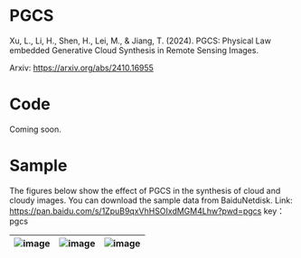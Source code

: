 # PGCS
Xu, L., Li, H., Shen, H., Lei, M., & Jiang, T. (2024). PGCS: Physical Law embedded Generative Cloud Synthesis in Remote Sensing Images.

Arxiv: https://arxiv.org/abs/2410.16955
# Code
Coming soon.
# Sample
The figures below show the effect of PGCS in the synthesis of cloud  and cloudy images. You can download the sample data from BaiduNetdisk. Link: https://pan.baidu.com/s/1ZpuB9qxVhHSOIxdMGM4Lhw?pwd=pgcs key：pgcs

|![image](https://github.com/user-attachments/assets/c2bf4141-c0a4-441b-ac2c-edaa7a24a327)|![image](https://github.com/user-attachments/assets/e25000b3-619d-4a20-b182-ba0a7837385f)|![image](https://github.com/user-attachments/assets/e0428cb9-fd6e-4640-a1df-6078f04dd3ca)|
|-----------------------------|-----------------------------|-----------------------------|


